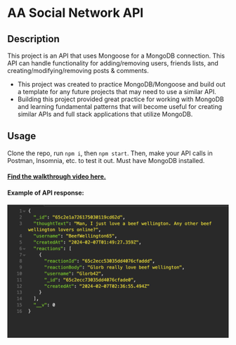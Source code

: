 # AA Social Network API

## Description

This project is an API that uses Mongoose for a MongoDB connection. This API can handle functionality for adding/removing users, friends lists, and creating/modifying/removing posts & comments.

- This project was created to practice MongoDB/Mongoose and build out a template for any future projects that may need to use a similar API. 
- Building this project provided great practice for working with MongoDB and learning fundamental patterns that will become useful for creating similar APIs and full stack applications that utilize MongoDB.

## Usage

Clone the repo, run `npm i`, then `npm start`. Then, make your API calls in Postman, Insomnia, etc. to test it out. Must have MongoDB installed.

#### [Find the walkthrough video here.]()

#### Example of API response:
![API response example](assets/socialmedia-api-sc.png)